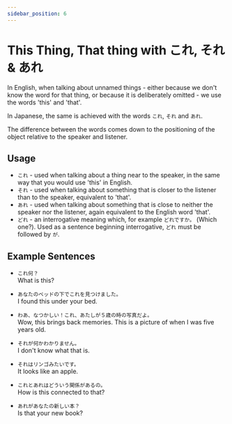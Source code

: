 ```yaml
---
sidebar_position: 6
---
```


# This Thing, That thing with これ, それ & あれ

In English, when talking about unnamed things - either because we don't know the word for that thing, or because it is deliberately omitted - we use the words 'this' and 'that'.

In Japanese, the same is achieved with the words `これ`, `それ` and `あれ`.

The difference between the words comes down to the positioning of the object relative to the speaker and listener.

## Usage

- ``これ`` - used when talking about a thing near to the speaker, in the same way that you would use 'this' in English.
- ``それ`` - used when talking about something that is closer to the listener than to the speaker, equivalent to 'that'.
- ``あれ`` - used when talking about something that is close to neither the speaker nor the listener, again equivalent to the English word 'that'.
- ``どれ`` - an interrogative meaning which, for example `どれですか。` (Which one?). Used as a sentence beginning interrogative, `どれ` must be followed by `が`.

## Example Sentences

- ``これ何？``  
  What is this?

- ``あなたのベッドの下でこれを見つけました。``  
  I found this under your bed.

- ``わあ、なつかしい！これ、あたしが５歳の時の写真だよ。``  
  Wow, this brings back memories. This is a picture of when I was five years old.

- ``それが何かわかりません。``  
  I don't know what that is.

- ``それはリンゴみたいです。``  
  It looks like an apple.

- ``これとあれはどういう関係があるの。``  
  How is this connected to that?

- ``あれがあなたの新しい本？``  
  Is that your new book?
